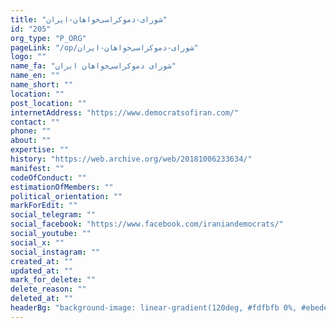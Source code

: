 ```yaml
---
title: "شورای-دموکراسی‌خواهان-ایران"
id: "205"
org_type: "P_ORG"
pageLink: "/op/شورای-دموکراسی‌خواهان-ایران"
logo: ""
name_fa: "شورای دموکراسی‌خواهان ایران"
name_en: ""
name_short: ""
location: ""
post_location: ""
internetAddress: "https://www.democratsofiran.com/"
contact: ""
phone: ""
about: ""
expertise: ""
history: "https://web.archive.org/web/20181006233634/"
manifest: ""
codeOfConduct: ""
estimationOfMembers: ""
political_orientation: ""
markForEdit: ""
social_telegram: ""
social_facebook: "https://www.facebook.com/iraniandemocrats/"
social_youtube: ""
social_x: ""
social_instagram: ""
created_at: ""
updated_at: ""
mark_for_delete: ""
delete_reason: ""
deleted_at: ""
headerBg: "background-image: linear-gradient(120deg, #fdfbfb 0%, #ebedee 100%);"
---
```

